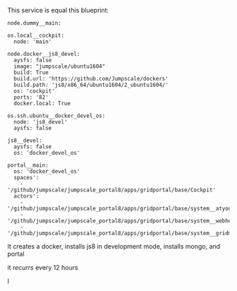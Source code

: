 This service is equal this blueprint:
```
node.dummy__main:

os.local__cockpit:
  node: 'main'

node.docker__js8_devel:
  aysfs: false
  image: "jumpscale/ubuntu1604"
  build: True
  build.url: 'https://github.com/Jumpscale/dockers'
  build.path: 'js8/x86_64/ubuntu1604/2_ubuntu1604/'
  os: 'cockpit'
  ports: '82'
  docker.local: True

os.ssh.ubuntu__docker_devel_os:
  node: 'js8_devel'
  aysfs: false

js8__devel:
  aysfs: false
  os: 'docker_devel_os'

portal__main:
  os: 'docker_devel_os'
  spaces': 
    - '/github/jumpscale/jumpscale_portal8/apps/gridportal/base/Cockpit'
  actors':
    - '/github/jumpscale/jumpscale_portal8/apps/gridportal/base/system__atyourservice/'
    - '/github/jumpscale/jumpscale_portal8/apps/gridportal/base/system__webhooks/'
    - '/github/jumpscale/jumpscale_portal8/apps/gridportal/base/system__gridmanager/'
```

It creates a docker, installs js8 in development mode, installs mongo, and portal

it *recurrs* every 12 hours


I